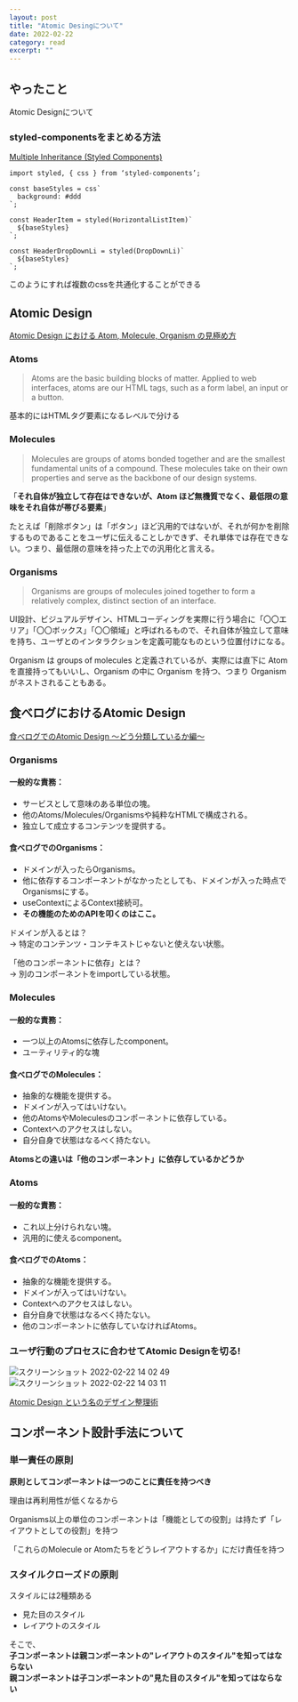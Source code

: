 ```yaml
---
layout: post
title: "Atomic Desingについて" 
date: 2022-02-22 
category: read 
excerpt: ""
---
```


## やったこと
Atomic Designについて

### styled-componentsをまとめる方法
[Multiple Inheritance (Styled Components)](https://stackoverflow.com/questions/61601451/multiple-inheritance-styled-components)  

```tsx
import styled, { css } from ‘styled-components’;

const baseStyles = css`
  background: #ddd
`;

const HeaderItem = styled(HorizontalListItem)`
  ${baseStyles}
`;

const HeaderDropDownLi = styled(DropDownLi)`   
  ${baseStyles}
`;
```
このようにすれば複数のcssを共通化することができる


## Atomic Design
[Atomic Design における Atom, Molecule, Organism の見極め方](https://a-suenami.hatenablog.com/entry/2019/04/29/173415)  

### Atoms
> Atoms are the basic building blocks of matter. Applied to web interfaces, atoms are our HTML tags, such as a form label, an input or a button.

基本的にはHTMLタグ要素になるレベルで分ける  


### Molecules
> Molecules are groups of atoms bonded together and are the smallest fundamental units of a compound. These molecules take on their own properties and serve as the backbone of our design systems.

「**それ自体が独立して存在はできないが、Atom ほど無機質でなく、最低限の意味をそれ自体が帯びる要素**」  

たとえば「削除ボタン」は「ボタン」ほど汎用的ではないが、それが何かを削除するものであることをユーザに伝えることしかできず、それ単体では存在できない。つまり、最低限の意味を持った上での汎用化と言える。


### Organisms
> Organisms are groups of molecules joined together to form a relatively complex, distinct section of an interface.

UI設計、ビジュアルデザイン、HTMLコーディングを実際に行う場合に「〇〇エリア」「〇〇ボックス」「〇〇領域」と呼ばれるもので、それ自体が独立して意味を持ち、ユーザとのインタラクションを定義可能なものという位置付けになる。  

Organism は groups of molecules と定義されているが、実際には直下に Atom を直接持ってもいいし、Organism の中に Organism を持つ、つまり Organism がネストされることもある。  


## 食べログにおけるAtomic Design
[食べログでのAtomic Design 〜どう分類しているか編〜](https://note.com/tabelog_frontend/n/n4b8bcb44294c)  

### Organisms
#### 一般的な責務：

- サービスとして意味のある単位の塊。
- 他のAtoms/Molecules/Organismsや純粋なHTMLで構成される。
- 独立して成立するコンテンツを提供する。

#### 食べログでのOrganisms：

- ドメインが入ったらOrganisms。
- 他に依存するコンポーネントがなかったとしても、ドメインが入った時点でOrganismsにする。
- useContextによるContext接続可。
- **その機能のためのAPIを叩くのはここ。**

ドメインが入るとは？  
-> 特定のコンテンツ・コンテキストじゃないと使えない状態。

「他のコンポーネントに依存」とは？  
-> 別のコンポーネントをimportしている状態。

### Molecules
#### 一般的な責務：

- 一つ以上のAtomsに依存したcomponent。
- ユーティリティ的な塊

#### 食べログでのMolecules：

- 抽象的な機能を提供する。
- ドメインが入ってはいけない。
- 他のAtomsやMoleculesのコンポーネントに依存している。
- Contextへのアクセスはしない。
- 自分自身で状態はなるべく持たない。

**Atomsとの違いは「他のコンポーネント」に依存しているかどうか**  

### Atoms
#### 一般的な責務：

- これ以上分けられない塊。
- 汎用的に使えるcomponent。

#### 食べログでのAtoms：
- 抽象的な機能を提供する。
- ドメインが入ってはいけない。
- Contextへのアクセスはしない。
- 自分自身で状態はなるべく持たない。
- 他のコンポーネントに依存していなければAtoms。


### ユーザ行動のプロセスに合わせてAtomic Designを切る!

![スクリーンショット 2022-02-22 14 02 49](https://user-images.githubusercontent.com/78260526/155066318-642d5353-77f6-4eb2-9792-6424f6299aa2.png)  
![スクリーンショット 2022-02-22 14 03 11](https://user-images.githubusercontent.com/78260526/155066361-00fd3326-88fa-4263-a105-3982312d18b8.png)  

[Atomic Design という名のデザイン整理術](https://www.slideshare.net/ygoto3q/organizing-design-with-atomic-design-104872303)

## コンポーネント設計手法について
### 単一責任の原則

**原則としてコンポーネントは一つのことに責任を持つべき**  

理由は再利用性が低くなるから　　

Organisms以上の単位のコンポーネントは「機能としての役割」は持たず「レイアウトとしての役割」を持つ  

「これらのMolecule or Atomたちをどうレイアウトするか」にだけ責任を持つ  

### スタイルクローズドの原則

スタイルには2種類ある
- 見た目のスタイル
- レイアウトのスタイル

そこで、  
**子コンポーネントは親コンポーネントの"レイアウトのスタイル"を知ってはならない**  
**親コンポーネントは子コンポーネントの"見た目のスタイル"を知ってはならない**  



